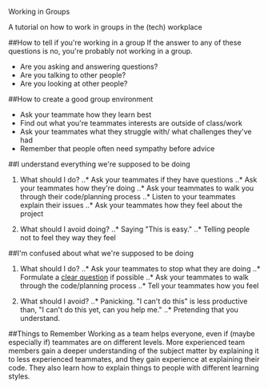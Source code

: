Working in Groups

A tutorial on how to work in groups in the (tech) workplace

##How to tell if you're working in a group
If the answer to any of these questions is no, you're probably not working in a group.
* Are you asking and answering questions?
* Are you talking to other people?
* Are you looking at other people?

##How to create a good group environment
* Ask your teammate how they learn best
* Find out what you're teammates interests are outside of class/work
* Ask your teammates what they struggle with/ what challenges they've had
* Remember that people often need sympathy before advice

##I understand everything we're supposed to be doing
1. What should I do?
..* Ask your teammates if they have questions
..* Ask your teammates how they're doing
..* Ask your teammates to walk you through their code/planning process
..* Listen to your teammates explain their issues
..* Ask your teammates how they feel about the project

2. What should I avoid doing?
..* Saying "This is easy."
..* Telling people not to feel they way they feel

##I'm confused about what we're supposed to be doing
1. What should I do?
..* Ask your teammates to stop what they are doing
..* Formulate a [clear question](https://github.com/ga-wdi-boston/rails-project-full-stack-app/issues/7) if possible
..* Ask your teammates to walk through the code/planning process
..* Tell your teammates how you feel

2. What should I avoid?
..* Panicking. "I can't do this" is less productive than, "I can't do this yet, can you help me."
..* Pretending that you understand.

##Things to Remember
Working as a team helps everyone, even if (maybe especially if) teammates are on different levels. More experienced team members gain a deeper understanding of the subject matter by explaining it to less experienced teammates, and they gain experience at explaining their code. They also learn how to explain things to people with different learning styles.





